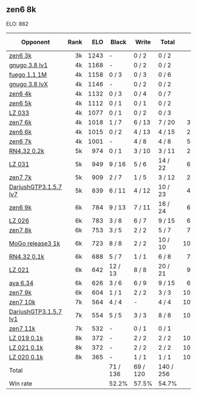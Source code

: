 ## zen6 8k ##

ELO: 882

Opponent | Rank | ELO | Black | Write | Total | Win rate
---------|-----:|----:|-------|-------|-------|-------:
[zen6 3k](zen6%203k.md) | 3k | 1243 | - | 0 / 2 | 0 / 2 | 0.0%
[gnugo 3.8 lv1](gnugo%203.8%20lv1.md) | 4k | 1168 | - | 0 / 2 | 0 / 2 | 0.0%
[fuego 1.1 1M](fuego%201.1%201M.md) | 4k | 1158 | 0 / 3 | 0 / 3 | 0 / 6 | 0.0%
[gnugo 3.8 lvX](gnugo%203.8%20lvX.md) | 4k | 1146 | - | 0 / 2 | 0 / 2 | 0.0%
[zen6 4k](zen6%204k.md) | 4k | 1132 | 0 / 3 | 0 / 4 | 0 / 7 | 0.0%
[zen6 5k](zen6%205k.md) | 4k | 1112 | 0 / 1 | 0 / 1 | 0 / 2 | 0.0%
[LZ 033](LZ%20033.md) | 4k | 1077 | 0 / 1 | 0 / 2 | 0 / 3 | 0.0%
[zen7 6k](zen7%206k.md) | 4k | 1018 | 1 / 7 | 6 / 13 | 7 / 20 | 35.0%
[zen6 6k](zen6%206k.md) | 4k | 1015 | 0 / 2 | 4 / 13 | 4 / 15 | 26.7%
[zen6 7k](zen6%207k.md) | 4k | 1001 | - | 4 / 8 | 4 / 8 | 50.0%
[RN4.32 0.2k](RN4.32%200.2k.md) | 5k | 974 | 0 / 1 | 3 / 10 | 3 / 11 | 27.3%
[LZ 031](LZ%20031.md) | 5k | 949 | 9 / 16 | 5 / 6 | 14 / 22 | 63.6%
[zen7 7k](zen7%207k.md) | 5k | 909 | 2 / 7 | 1 / 5 | 3 / 12 | 25.0%
[DariushGTP3.1.5.7 lv7](DariushGTP3.1.5.7%20lv7.md) | 5k | 839 | 6 / 11 | 4 / 12 | 10 / 23 | 43.5%
[zen6 9k](zen6%209k.md) | 6k | 784 | 9 / 13 | 7 / 11 | 16 / 24 | 66.7%
[LZ 026](LZ%20026.md) | 6k | 783 | 3 / 8 | 6 / 7 | 9 / 15 | 60.0%
[zen7 8k](zen7%208k.md) | 6k | 753 | 3 / 5 | 2 / 2 | 5 / 7 | 71.4%
[MoGo release3 1k](MoGo%20release3%201k.md) | 6k | 723 | 8 / 8 | 2 / 2 | 10 / 10 | 100.0%
[RN4.32 0.1k](RN4.32%200.1k.md) | 6k | 688 | 5 / 7 | 1 / 1 | 6 / 8 | 75.0%
[LZ 021](LZ%20021.md) | 6k | 642 | 12 / 13 | 8 / 8 | 20 / 21 | 95.2%
[aya 6.34](aya%206.34.md) | 6k | 626 | 3 / 6 | 6 / 9 | 9 / 15 | 60.0%
[zen7 9k](zen7%209k.md) | 6k | 604 | 1 / 1 | 2 / 2 | 3 / 3 | 100.0%
[zen7 10k](zen7%2010k.md) | 7k | 564 | 4 / 4 | - | 4 / 4 | 100.0%
[DariushGTP3.1.5.7 lv1](DariushGTP3.1.5.7%20lv1.md) | 7k | 554 | 5 / 5 | 3 / 3 | 8 / 8 | 100.0%
[zen7 11k](zen7%2011k.md) | 7k | 532 | - | 0 / 1 | 0 / 1 | 0.0%
[LZ 019 0.1k](LZ%20019%200.1k.md) | 8k | 372 | - | 2 / 2 | 2 / 2 | 100.0%
[LZ 021 0.1k](LZ%20021%200.1k.md) | 8k | 372 | - | 2 / 2 | 2 / 2 | 100.0%
[LZ 020 0.1k](LZ%20020%200.1k.md) | 8k | 365 | - | 1 / 1 | 1 / 1 | 100.0%
Total | | | 71 / 136 | 69 / 120 | 140 / 256 | 
Win rate| | | 52.2% | 57.5% | 54.7% | 
